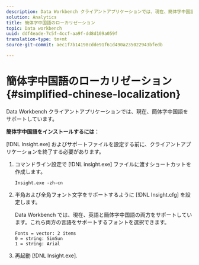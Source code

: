 ```yaml
---
description: Data Workbench クライアントアプリケーションでは、現在、簡体字中国語をサポートしています。
solution: Analytics
title: 簡体字中国語のローカリゼーション
topic: Data workbench
uuid: ddf4eade-7c5f-4ccf-aa9f-dd8d109a059f
translation-type: tm+mt
source-git-commit: aec1f7b14198cdde91f61d490a235022943bfedb

---
```



# 簡体字中国語のローカリゼーション{#simplified-chinese-localization}

Data Workbench クライアントアプリケーションでは、現在、簡体字中国語をサポートしています。

**簡体字中国語をインストールするには**：

[!DNL Insight.exe] およびサポートファイルを設定する前に、クライアントアプリケーションを終了する必要があります。

1. コマンドライン設定で [!DNL insight.exe] ファイルに渡すショートカットを作成します。

   ```
   Insight.exe -zh-cn
   ```

1. 半角および全角フォント文字をサポートするように [!DNL Insight.cfg] を設定します。

   Data Workbench では、現在、英語と簡体字中国語の両方をサポートしています。これら両方の言語をサポートするフォントを選択できます。

   ```
   Fonts = vector: 2 items 
   0 = string: SimSun 
   1 = string: Arial 
   ```

1. 再起動 [!DNL Insight.exe].


